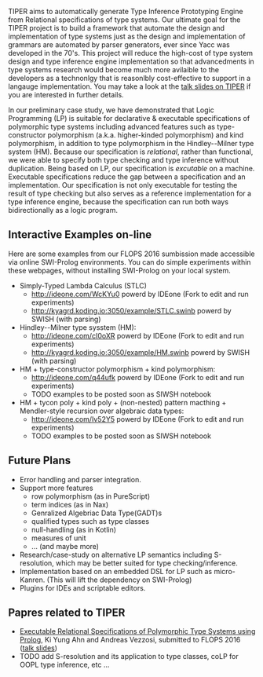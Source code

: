 TIPER aims to automatically generate Type Inference Prototyping Engine from Relational specifications of type systems. Our ultimate goal for the TIPER project is to build a framework that automate the design and implementation of type systems just as the design and implementation of grammars are automated by parser generators, ever since Yacc was developed in the 70's. This project will reduce the high-cost of type system design and type inference engine implementation so that advancedments in type systems research would become much more avilaible to the developers as a technonlgy that is reasonlbly cost-effective to support in a langauge implementation.
You may take a look at the [talk slides on TIPER](http://slides.com/kyagrd/tiperdundee) if you are interested in further details.

In our preliminary case study, we have demonstrated that Logic Programming (LP) is suitable for declarative & executable specifications of polymorphic type systems including advanced features such as type-constructor polymorphism (a.k.a. higher-kinded polymorphism) and kind polymorphism, in addition to type polymorphism in the Hindley--Milner type system (HM). Because our specification is _relational_, rather than functional, we were able to specify both type checking and type inference without duplication. Being based on LP, our specification is _excutable_ on a machine. Executable specifications reduce the gap between a specification and an implementation. Our specification is not only executable for testing the result of type checking but also serves as a reference implementation for a type inference engine, because the specification can run both ways bidirectionally as a logic program.

## Interactive Examples on-line
Here are some examples from our FLOPS 2016 sumbission made accessible via online SWI-Prolog environments.
You can do simple experiments within these webpages, without installing SWI-Prolog on your local system.

* Simply-Typed Lambda Calculus (STLC)
  - http://ideone.com/WcKYu0
    powerd by IDEone (Fork to edit and run experiments)
  - http://kyagrd.koding.io:3050/example/STLC.swinb
    powerd by SWISH (with parsing)
* Hindley--Milner type sysstem (HM):
  - http://ideone.com/cI0oXR
    powerd by IDEone (Fork to edit and run experiments)
  - http://kyagrd.koding.io:3050/example/HM.swinb
    powerd by SWISH (with parsing)
* HM + type-constructor polymorphism + kind polymorphism:
  - http://ideone.com/q44ufk
    powerd by IDEone (Fork to edit and run experiments)
  - TODO examples to be posted soon as SIWSH notebook
* HM + tycon poly + kind poly + (non-nested) pattern macthing + Mendler-style recursion over algebraic data types:
  - http://ideone.com/Iv52Y5
    powerd by IDEone (Fork to edit and run experiments)
  - TODO examples to be posted soon as SIWSH notebook

## Future Plans
* Error handling and parser integration.
* Support more features 
  - row polymorphism (as in PureScript)
  - term indices (as in Nax)
  - Genralized Algebriac Data Type(GADT)s
  - qualified types such as type classes
  - null-handling (as in Kotlin)
  - measures of unit
  - ... (and maybe more)
* Research/case-study on alternative LP semantics including S-resolution, which may be better suited for type checking/inference.
* Implementation based on an embedded DSL for LP such as micro-Kanren. (This will lift the dependency on SWI-Prolog)
* Plugins for IDEs and scriptable editors.

## Papres related to TIPER
* [Executable Relational Specifications of Polymorphic Type Systems using Prolog](https://www.sharelatex.com/project/557756cfdfb75ebd54bf5807), Ki Yung Ahn and Andreas Vezzosi, submitted to FLOPS 2016 ([talk slides](http://slides.com/kyagrd/tiperdundee))
* TODO add S-resolution and its application to type classes, coLP for OOPL type inference, etc ...
